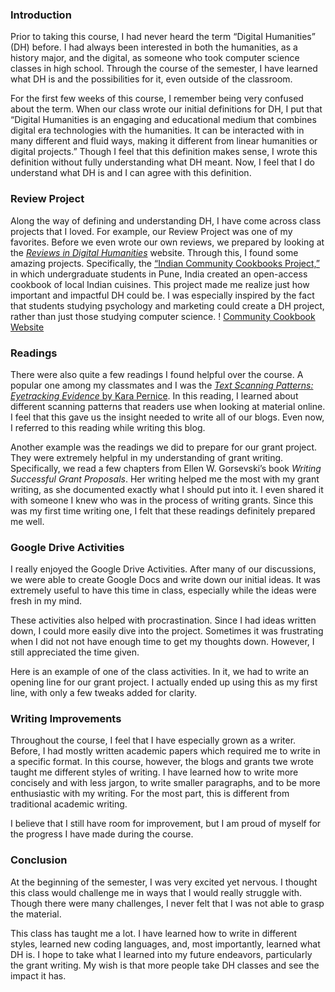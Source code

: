 ### Introduction
Prior to taking this course, I had never heard the term “Digital Humanities” (DH) before. I had always been interested in both the humanities, as a history major, and the digital, as someone who took computer science classes in high school. Through the course of the semester, I have learned what DH is and the possibilities for it, even outside of the classroom. 

For the first few weeks of this course, I remember being very confused about the term. When our class wrote our initial definitions for DH, I put that “Digital Humanities is an engaging and educational medium that combines digital era technologies with the humanities. It can be interacted with in many different and fluid ways, making it different from linear humanities or digital projects.” Though I feel that this definition makes sense, I wrote this definition without fully understanding what DH meant. Now, I feel that I do understand what DH is and I can agree with this definition. 


### Review Project
Along the way of defining and understanding DH, I have come across class projects that I loved. For example, our Review Project was one of my favorites. Before we even wrote our own reviews, we prepared by looking at the [_Reviews in Digital Humanities_](https://reviewsindh.pubpub.org/) website. Through this, I found some amazing projects. Specifically, the [“Indian Community Cookbooks Project,”](https://communitycookbooks.wixsite.com/website/) in which undergraduate students in Pune, India created an open-access cookbook of local Indian cuisines. This project made me realize just how important and impactful DH could be. I was especially inspired by the fact that students studying psychology and marketing could create a DH project, rather than just those studying computer science. 
! [Community Cookbook Website](mar-payne.github.io/mar-payne/images/communitycookbook.png)

### Readings
There were also quite a few readings I found helpful over the course. A popular one among my classmates and I was the [_Text Scanning Patterns: Eyetracking Evidence_ by Kara Pernice](https://www.nngroup.com/articles/text-scanning-patterns-eyetracking/). In this reading, I learned about different scanning patterns that readers use when looking at material online. I feel that this gave us the insight needed to write all of our blogs. Even now, I referred to this reading while writing this blog.


Another example was the readings we did to prepare for our grant project. They were extremely helpful in my understanding of grant writing. Specifically, we read a few chapters from Ellen W. Gorsevski’s book _Writing Successful Grant Proposals_. Her writing helped me the most with my grant writing, as she documented exactly what I should put into it. I even shared it with someone I knew who was in the process of writing grants. Since this was my first time writing one, I felt that these readings definitely prepared me well. 


### Google Drive Activities 
I really enjoyed the Google Drive Activities. After many of our discussions, we were able to create Google Docs and write down our initial ideas. It was extremely useful to have this time in class, especially while the ideas were fresh in my mind. 

These activities also helped with procrastination. Since I had ideas written down, I could more easily dive into the project. Sometimes it was frustrating when I did not not have enough time to get my thoughts down. However, I still appreciated the time given. 

Here is an example of one of the class activities. In it, we had to write an opening line for our grant project. I actually ended up using this as my first line, with only a few tweaks added for clarity. 


### Writing Improvements
Throughout the course, I feel that I have especially grown as a writer. Before, I had mostly written academic papers which required me to write in a specific format. In this course, however, the blogs and grants twe wrote taught me different styles of writing. I have learned how to write more concisely and with less jargon, to write smaller paragraphs, and to be more enthusiastic with my writing. For the most part, this is different from traditional academic writing. 

I believe that I still have room for improvement, but I am proud of myself for the progress I have made during the course. 


### Conclusion
At the beginning of the semester, I was very excited yet nervous. I thought this class would challenge me in ways that I would really struggle with. Though there were many challenges, I never felt that I was not able to grasp the material. 

This class has taught me a lot. I have learned how to write in different styles, learned new coding languages, and, most importantly, learned what DH is. I hope to take what I learned into my future endeavors, particularly the grant writing. My wish is that more people take DH classes and see the impact it has. 



